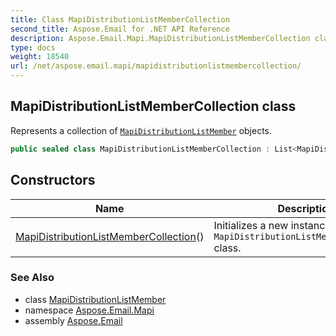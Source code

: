 ```yaml
---
title: Class MapiDistributionListMemberCollection
second_title: Aspose.Email for .NET API Reference
description: Aspose.Email.Mapi.MapiDistributionListMemberCollection class. Represents a collection of MapiDistributionListMember objects
type: docs
weight: 18540
url: /net/aspose.email.mapi/mapidistributionlistmembercollection/
---
```

## MapiDistributionListMemberCollection class

Represents a collection of [`MapiDistributionListMember`](../mapidistributionlistmember/) objects.

```csharp
public sealed class MapiDistributionListMemberCollection : List<MapiDistributionListMember>
```

## Constructors

| Name | Description |
| --- | --- |
| [MapiDistributionListMemberCollection](mapidistributionlistmembercollection/)() | Initializes a new instance of the `MapiDistributionListMemberCollection` class. |

### See Also

* class [MapiDistributionListMember](../mapidistributionlistmember/)
* namespace [Aspose.Email.Mapi](../../aspose.email.mapi/)
* assembly [Aspose.Email](../../)


